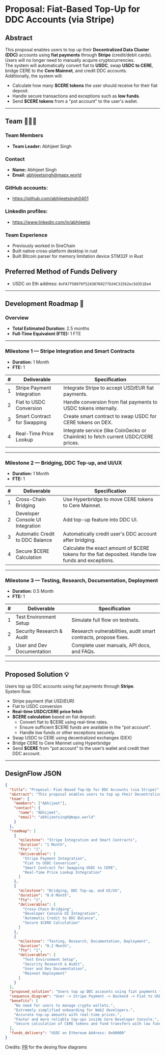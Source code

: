 # Proposal: Fiat-Based Top-Up for DDC Accounts (via Stripe)

## Abstract

This proposal enables users to top up their **Decentralized Data Cluster (DDC)** accounts using **fiat payments** through **Stripe** (credit/debit cards).  
Users will no longer need to manually acquire cryptocurrencies.  
The system will automatically convert fiat to **USDC**, swap **USDC to CERE**, bridge CERE to the **Cere Mainnet**, and credit DDC accounts.  
Additionally, the system will:
- Calculate how many **$CERE tokens** the user should receive for their fiat deposit.
- Handle secure transactions and exceptions such as **low funds**.
- Send **$CERE tokens** from a "pot account" to the user's wallet.

---

## Team 🧑‍🤝‍🧑

### Team Members
- **Team Leader:** Abhijeet Singh

### Contact
- **Name:** Abhijeet Singh  
- **Email:** abhijeetsingh@mapx.world

  
### GitHub accounts:
- https://github.com/abhijeetsingh0401


### LinkedIn profiles:
- https://www.linkedin.com/in/abhijeetsi

### Team Experience
- Previously worked in 5ireChain 
- Built native cross-platform desktop in rust
- Built Bitcoin parser for memory limitation device STM32F in Rust

## Preferred Method of Funds Delivery
- USDC on Eth address: `0xFA7f58079f52438769277b34C31562ec5d351Ee4` 

---

## Development Roadmap 🔧

### Overview
- **Total Estimated Duration:** 2.5 months
- **Full-Time Equivalent (FTE):** 1 FTE

---

### Milestone 1 — Stripe Integration and Smart Contracts
- **Duration:** 1 Month
- **FTE:** 1

| # | Deliverable                    | Specification                                                                |
|:-:|---------------------------------|------------------------------------------------------------------------------|
| 1 | Stripe Payment Integration      | Integrate Stripe to accept USD/EUR fiat payments.                            |
| 2 | Fiat to USDC Conversion          | Handle conversion from fiat payments to USDC tokens internally.              |
| 3 | Smart Contract for Swapping      | Create smart contract to swap USDC for CERE tokens on DEX.                   |
| 4 | Real-Time Price Lookup           | Integrate service (like CoinGecko or Chainlink) to fetch current USDC/CERE prices. |

---

### Milestone 2 — Bridging, DDC Top-up, and UI/UX
- **Duration:** 1 Month
- **FTE:** 1

| # | Deliverable                    | Specification                                                                |
|:-:|---------------------------------|------------------------------------------------------------------------------|
| 1 | Cross-Chain Bridging             | Use Hyperbridge to move CERE tokens to Cere Mainnet.                         |
| 2 | Developer Console UI Integration | Add top-up feature into DDC UI.                                               |
| 3 | Automatic Credit to DDC Balance  | Automatically credit user's DDC account after bridging.                     |
| 4 | Secure $CERE Calculation         | Calculate the exact amount of $CERE tokens for the fiat deposited. Handle low funds and exceptions. |

---

### Milestone 3 — Testing, Research, Documentation, Deployment
- **Duration:** 0.5 Month
- **FTE:** 1

| # | Deliverable                    | Specification                                                                |
|:-:|---------------------------------|------------------------------------------------------------------------------|
| 1 | Test Environment Setup           | Simulate full flow on testnets.                                              |
| 2 | Security Research & Audit        | Research vulnerabilities, audit smart contracts, propose fixes.             |
| 3 | User and Dev Documentation       | Complete user manuals, API docs, and FAQs.                                   |


---

## Proposed Solution 💡

Users top up DDC accounts using fiat payments through **Stripe**.  
System flow:
- Stripe payment (fiat USD/EUR)
- Fiat to USDC conversion
- **Real-time USDC/CERE price fetch**
- **$CERE calculation** based on fiat deposit:
  - Convert fiat to $CERE using real-time rates.
  - Ensure sufficient $CERE funds are available in the "pot account".
  - Handle low funds or other exceptions securely.
- Swap USDC to CERE using decentralized exchanges (DEX)
- Bridge CERE to Cere Mainnet using Hyperbridge
- Send **$CERE** from "pot account" to the user’s wallet and credit their DDC account.

---

## DesignFlow JSON

```json
{
  "title": "Proposal: Fiat-Based Top-Up for DDC Accounts (via Stripe)",
  "abstract": "This proposal enables users to top up their Decentralized Data Cluster (DDC) accounts using fiat payments through Stripe (credit/debit cards). Users will no longer need to manually acquire cryptocurrencies. The system will automatically convert fiat to USDC, swap USDC to CERE, and bridge CERE to the Cere Mainnet to credit DDC accounts. Real-time pricing lookup, $CERE calculation, and secure fund handling are included.",
  "team": {
    "members": ["Abhijeet"],
    "contact": {
      "name": "Abhijeet",
      "email": "abhijeetsingh@mapx.world"
    }
  },
  "roadmap": [
    {
      "milestone": "Stripe Integration and Smart Contracts",
      "duration": "1 Month",
      "fte": "1",
      "deliverables": [
        "Stripe Payment Integration",
        "Fiat to USDC Conversion",
        "Smart Contract for Swapping USDC to CERE",
        "Real-Time Price Lookup Integration"
      ]
    },
    {
      "milestone": "Bridging, DDC Top-up, and UI/UX",
      "duration": "0.8 Month",
      "fte": "1",
      "deliverables": [
        "Cross-Chain Bridging",
        "Developer Console UI Integration",
        "Automatic Credit to DDC Balance",
        "Secure $CERE Calculation"
      ]
    },
    {
      "milestone": "Testing, Research, Documentation, Deployment",
      "duration": "0.2 Month",
      "fte": "1",
      "deliverables": [
        "Test Environment Setup",
        "Security Research & Audit",
        "User and Dev Documentation",
        "Mainnet Deployment"
      ]
    }
  ],
  "proposed_solution": "Users top up DDC accounts using fiat payments through Stripe. Fiat is converted to USDC, real-time prices are fetched, $CERE tokens are calculated based on the fiat deposit, and securely sent from the pot account to the user wallet.",
  "sequence_diagram": "User -> Stripe Payment -> Backend -> Fiat to USDC -> Fetch Price -> Calculate $CERE -> Ensure Funds in Pot Account -> Smart Contract -> USDC to CERE -> Hyperbridge -> CERE to Mainnet -> Credit DDC Account",
  "benefits": [
    "No need for users to manage crypto wallets.",
    "Extremely simplified onboarding for Web2 developers.",
    "Accurate top-up amounts with real-time prices.",
    "Faster and more reliable top-ups inside Cere Developer Console.",
    "Secure calculation of CERE tokens and fund transfers with low funds handling."
  ],
  "funds_delivery": "USDC on Ethereum Address: 0x00000"
}
```

Credits: [PR](https://github.com/Cerebellum-Network/grant-program/pull/2) for the desing flow diagrams

